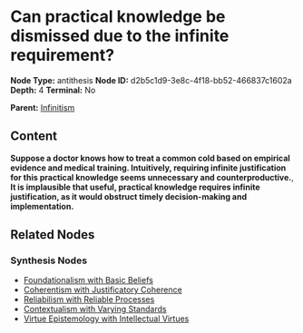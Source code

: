 # Can practical knowledge be dismissed due to the infinite requirement?

**Node Type:** antithesis
**Node ID:** d2b5c1d9-3e8c-4f18-bb52-466837c1602a
**Depth:** 4
**Terminal:** No

**Parent:** [Infinitism](infinitism-synthesis-aa0466fe-090d-47e3-bc93-625f9f1b8de9.md)

## Content

**Suppose a doctor knows how to treat a common cold based on empirical evidence and medical training. Intuitively, requiring infinite justification for this practical knowledge seems unnecessary and counterproductive.**, **It is implausible that useful, practical knowledge requires infinite justification, as it would obstruct timely decision-making and implementation.**

## Related Nodes

### Synthesis Nodes

- [Foundationalism with Basic Beliefs](foundationalism-with-basic-beliefs-synthesis-7bd95476-7470-422a-9c77-637b415c6cd2.md)
- [Coherentism with Justificatory Coherence](coherentism-with-justificatory-coherence-synthesis-d8122f54-38d1-4e10-9c43-7dc76de2325e.md)
- [Reliabilism with Reliable Processes](reliabilism-with-reliable-processes-synthesis-bb656920-cb42-4bb5-b5ea-984e2ca6efe0.md)
- [Contextualism with Varying Standards](contextualism-with-varying-standards-synthesis-35cd42fd-ec8d-478c-a348-98352bd0057d.md)
- [Virtue Epistemology with Intellectual Virtues](virtue-epistemology-with-intellectual-virtues-synthesis-a25d1042-b9c0-43f9-8efd-714b6ce357eb.md)
